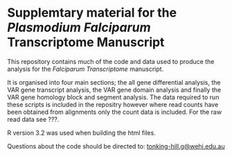 # Supplemtary material for the *Plasmodium Falciparum* Transcriptome Manuscript

This repository contains much of the code and data used to produce the analysis for the *Falciparum Transcriptome* manuscript.

It is organised into four main sections; the all gene differential analysis, the VAR gene transcript analysis, the VAR gene domain analysis and finally the VAR gene homology block and segment analysis. The data required to run these scripts is included in the repositry however where read counts have been obtained from alignments only the count data is included. For the raw read data see ???.


R version 3.2 was used when building the html files.

Questions about the code should be directed to:
tonking-hill.g@wehi.edu.au

